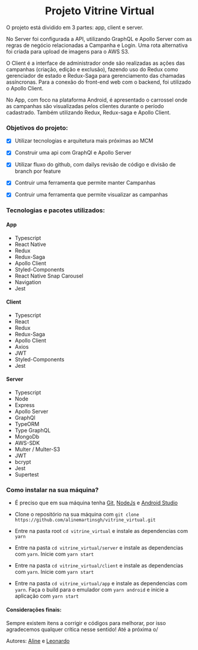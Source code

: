  <h1 align="center"> Projeto Vitrine Virtual </h1>

 <p> O projeto está dividido em 3 partes: app, client e server. </p>
 <p> No Server foi configurada a API, utilizando GraphQL e Apollo Server com as regras de negócio relacionadas a Campanha e Login. Uma rota alternativa foi criada para upload de imagens para o AWS S3.</p>
 <p> O Client é a interface de administrador onde são realizadas as ações das campanhas (criação, edição e exclusão), fazendo uso do Redux como gerenciador de estado e Redux-Saga para gerenciamento das chamadas assíncronas. Para a conexão do front-end web com o backend, foi  utilizado o Apollo Client.</p>
 <p> No App, com foco na plataforma Android, é apresentado o carrossel onde as campanhas são visualizadas pelos clientes durante o período cadastrado. Também utilizando Redux, Redux-saga e Apollo Client.</p>


<h3> Objetivos do projeto: </h3>

- [x] Utilizar tecnologias e arquitetura mais próximas ao MCM

- [x] Construir uma api com GraphQl e Apollo Server

- [x] Utilizar fluxo do github, com dailys revisão de código e divisão de branch por feature

- [x] Contruir uma ferramenta que permite manter Campanhas

- [x] Contruir uma ferramenta que permite visualizar as campanhas

<h3> Tecnologias e pacotes utilizados: </h3>

<h4> App </h4>

- Typescript
- React Native
- Redux
- Redux-Saga
- Apollo Client
- Styled-Components
- React Native Snap Carousel
- Navigation
- Jest

<h4> Client </h4>

- Typescript
- React
- Redux
- Redux-Saga
- Apollo Client
- Axios
- JWT
- Styled-Components
- Jest

<h4> Server </h4>

- Typescript
- Node
- Express
- Apollo Server
- GraphQl
- TypeORM
- Type GraphQL
- MongoDb
- AWS-SDK
- Multer / Multer-S3
- JWT
- bcrypt
- Jest
- Supertest

<h3> Como instalar na sua máquina? </h3>

- É preciso que em sua máquina tenha [Git](https://git-scm.com/book/en/v2/Getting-Started-Installing-Git), [NodeJs](https://nodejs.org/en/download/) e [Android Studio](https://developer.android.com/studio?hl=pt)
- Clone o repositório na sua máquina com `git clone https://github.com/alinemartinsgh/vitrine_virtual.git`

- Entre na pasta root `cd vitrine_virtual` e instale as dependencias com
  `yarn`
- Entre na pasta `cd vitrine_virtual/server` e instale as dependencias com
  `yarn`. Inicie com `yarn start`
- Entre na pasta `cd vitrine_virtual/client` e instale as dependencias com
  `yarn`. Inicie com `yarn start`
- Entre na pasta `cd vitrine_virtual/app` e instale as dependencias com
  `yarn`. Faça o build para o emulador com `yarn android` e inicie a aplicação com `yarn start`

<h4> Considerações finais: </h4>

Sempre existem itens a corrigir e códigos para melhorar, por isso agradecemos qualquer crítica nesse sentido! Até a próxima o/

Autores: [Aline](https://github.com/alinemartinsgh) e [Leonardo](https://github.com/Leonardo-Antunes)
